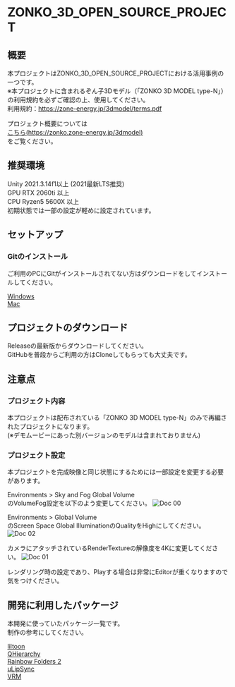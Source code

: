 # ZONKO_3D_OPEN_SOURCE_PROJECT

## 概要

本プロジェクトはZONKO_3D_OPEN_SOURCE_PROJECTにおける活用事例の一つです。  
※本プロジェクトに含まれるぞん子3Dモデル（「ZONKO 3D MODEL type-N」）の利用規約を必ずご確認の上、使用してください。  
利用規約：https://zone-energy.jp/3dmodel/terms.pdf  
  
プロジェクト概要については    
[こちら(https://zonko.zone-energy.jp/3dmodel)](https://zonko.zone-energy.jp/3dmodel)  
をご覧ください。

## 推奨環境
Unity 2021.3.14f1以上 (2021最新LTS推奨)  
GPU RTX 2060ti 以上  
CPU Ryzen5 5600X 以上  
初期状態では一部の設定が軽めに設定されています。


## セットアップ

### Gitのインストール
ご利用のPCにGitがインストールされてない方はダウンロードをしてインストールしてください。  

[Windows](https://gitforwindows.org/)  
[Mac](https://git-scm.com/download/mac)  

## プロジェクトのダウンロード
Releaseの最新版からダウンロードしてください。  
GitHubを普段からご利用の方はCloneしてもらっても大丈夫です。


## 注意点
### プロジェクト内容
本プロジェクトは配布されている「ZONKO 3D MODEL type-N」のみで再編されたプロジェクトになります。  
(※デモムービーにあった別バージョンのモデルは含まれておりません)

### プロジェクト設定
本プロジェクトを完成映像と同じ状態にするためには一部設定を変更する必要があります。  

Environments > Sky and Fog Global Volume  
のVolumeFog設定を以下のよう変更してください。
![Doc 00](./doc_00.png)

Environments > Global Volume  
のScreen Space Global IlluminationのQualityをHighにしてください。
![Doc 02](./doc_02.png)

カメラにアタッチされているRenderTextureの解像度を4Kに変更してください。
![Doc 01](./doc_01.png)

レンダリング時の設定であり、Playする場合は非常にEditorが重くなりますので気をつけください。

## 開発に利用したパッケージ
本開発に使っていたパッケージ一覧です。  
制作の参考にしてください。  

[liltoon](https://booth.pm/ja/items/3087170)  
[QHierarchy](https://assetstore.unity.com/packages/tools/utilities/qhierarchy-28577)  
[Rainbow Folders 2](https://assetstore.unity.com/packages/tools/utilities/rainbow-folders-2-143526)  
[uLipSync](https://github.com/hecomi/uLipSync)  
[VRM](https://vrm.dev/univrm/install/univrm_upm.html)  
